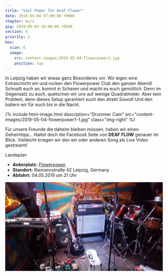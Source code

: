 ```yaml
---
title: "Viel Power für Deaf Flower"
date: 2019-05-04 07:00:00 +0000
chapter: kurs
gig: 2019-05-04 18:00:00 +0200
section: 4
priority: 2
box:
  size: 6
  image:
    src: content-images/2019-05-04-flowerpower2.jpg
    position: top
---
```

In Leipzig haben wir etwas ganz Besonderes vor. Wir legen eine Extraschicht ein und rocken den Flowerpower Club den ganzen Abend!
Schnallt euch an, kommt in Scharen und macht es euch gemütlich. Denn im Gegensatz zu euch, quetschen wir uns auf wenige Quadratmeter.
Aber kein Problem, denn dieses Setup garantiert euch den direkt Sound! Und den ballern wir für euch bis in die Nacht.
            
{% include html-image.html
  description="Drummer Cam"
  src="content-images/2019-05-04-flowerpower1-1.jpg"
  class="img-right" %}

Für unsere Freunde die daheim bleiben müssen, haben wir einen Geheimtipp...
Haltet doch die Facebook Seite von **DEAF FLOW** genauer im Blick.
Vielleicht kriegen wir den ein oder anderen Song als Live Video gestreamt!
            
Landeplan
* **Ankerplatz:** [Flowerpower](https://www.facebook.com/pg/Flowerpower.Leipzig/)
* **Standort:** Riemannstraße 42 Leipzig, Germany
* **Abfahrt:** 04.05.2019 um 21 Uhr

![Small stage](content-images/2019-05-04-flowerpower3.jpg)
